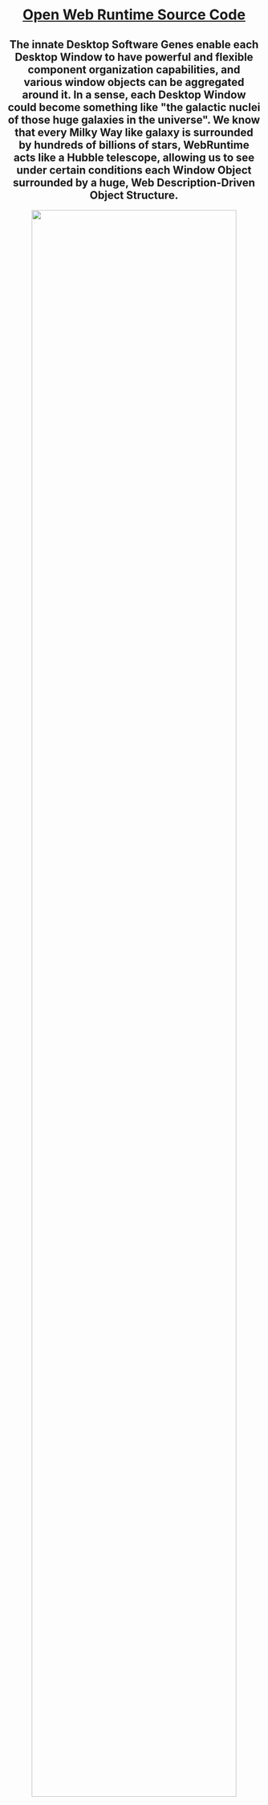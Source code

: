 <div align=center>

# [Open Web Runtime Source Code](https://github.com/TangramDev/OpenWebRuntime)

<div align=center>

## The innate Desktop Software Genes enable each Desktop Window to have powerful and flexible component organization capabilities, and various window objects can be aggregated around it. In a sense, each Desktop Window could become something like "the galactic nuclei of those huge galaxies in the universe". We know that every Milky Way like galaxy is surrounded by hundreds of billions of stars, **WebRuntime** acts like a Hubble telescope, allowing us to see under certain conditions each Window Object surrounded by a huge, Web Description-Driven Object Structure.

</div>

<div align=center id="StartTitle"><img src="https://user-images.githubusercontent.com/26355688/179231601-e18d1e1d-c4a1-422c-bcf3-7111013959bb.gif" width="90%" />

## **(With the help of Webb and Hubble, people can see an extremely enlarged universe. From Hubble deep space to Webb deep space, unimaginable details in the past appear in our sight. Similarly, when we have webruntime in the field of desktop software, a scene worthy of expectation will also appear. With the help of webruntime, the desktop is enlarged, and the infinite hierarchy of desktop window can be displayed, If the surrounding space of many windows enters our horizon, a magnified universe will surface. Indeed, from the perspective of webruntime, a desktop software itself is a universe, and different desktop software can be regarded as different "parallel universes".)**

</div> 
<hr />

<div align=center id="CoreConcept"><img src="https://user-images.githubusercontent.com/26355688/177946608-74c5ab41-95fc-42e8-b3db-6c69459396a6.jpg" width="95%" /></div> 
<hr />
<div align=center id="PeripheralSpace"><img src="https://user-images.githubusercontent.com/26355688/179315596-9e163a5f-c7c3-4dd6-8817-3b9df85dc017.jpg" width="100%" /></div>  
<hr/>
 
<div align=center id="CoreConcept">
  
# The Goal of Web Runtime is devoted to unify <br>the Development of Desktop and Web Software, <br>it is based on the following core features:

<div align=center>

|_Core Features_|&emsp;&emsp;&emsp;&emsp;&emsp;&emsp;&emsp;&emsp;&emsp;&emsp;&emsp;&emsp;&emsp;&emsp;&emsp;&emsp;&emsp;&emsp;_Description_&emsp;&emsp;&emsp;&emsp;&emsp;&emsp;&emsp;&emsp;&emsp;&emsp;&emsp;&emsp;&emsp;&emsp;&emsp;&emsp;&emsp;&emsp;&emsp;|
| ------ | ---------------------------------------------------------------------------------------------------------------- |
|  <div align=center>**Between any Window Nucleus <br>and its Immediate Parent Window there exists a Web/XML DOM controllable “Window Object Layer Space Structure” around it;**</div> |<div align=center></div><div align=center id = "WebGeneChildWnd"><br><img id="WebGeneChildWnd" src="https://user-images.githubusercontent.com/26355688/179388697-a054c09d-90cb-4a78-b7a6-1ac2df6cb856.jpg" width="100%"/><br><img src="https://user-images.githubusercontent.com/26355688/177030478-b4953bb3-b301-4ab4-9203-18a660307732.gif" width="100%"/></div>|
|  <div align=center>**The Web Runtime supports <br>two basic Layout Structures, <br>one is the Grid Structure <br>of m rows and n columns, <br>and the other is the <br>Tab-Structure of n tabs <br>(the developer can <br>customize the tab style), it <br>support any level composite <br>layout of these two basic structures.**</div> | <div align=center>**_The Web Runtime_ enables developers to load a Layout Layer Structure <br>between _the Window Nucleus_ and _its Parent Window_ <br>using Web or XML DOM Technology at any stage of the Software Runtime**</div><div align=center id="tabs1"><img src="https://user-images.githubusercontent.com/26355688/179235961-8a088dd4-27c9-42d9-8179-db5ffaf0d3f4.gif" width="100%" /></div>|
| <div align=center>__Web Runtime implements the <br>Dynamic Link Library Version <br>of the Chromium Project. <br><br>Developing the Browsing <br>Process of chromium project <br>in a language familiar to <br>developers means that all <br>the functions of the <br>web browser will become <br>a public "web content <br>subsystem", which can make full use of the Browser Window to display the content developers need in their projects__</div> |<div align=center>__This Feature ensures that developers can use their familiar development techniques to construct a Browsing Process that suits their wishes. In a specific Desktop Application, other Processes of the Chromium project(such as rendering process, GPU process, etc.) are completely preserved.<hr/>The developer develops the Browsing Process with familiar development technology, which means that the First Visible Window may not be the Web Browser Window, but the Window that the developer needs(such as a WinForm form form or MFC Window, etc.), which seems to be significantly different from the standard browser.__</div><br><div align=center id="WinFormBrowser"><img src="https://user-images.githubusercontent.com/26355688/176896509-92769481-8558-4add-948a-8b0e3e6d2269.jpg" width="45%" /><br>(__First Visible Window is a WinForm__)</div><br><br><div align=center id="WinFormBrowser"><img src="https://user-images.githubusercontent.com/26355688/176896016-13973932-53ef-4749-9ea6-ccb5c95f9fa8.jpg" width="45%" /><br>(__First Visible Window is a MFC MDI Frame Window__)</div><hr /><img id="BrowsingProcess" src="https://user-images.githubusercontent.com/26355688/179390066-6163f407-8424-4c68-9217-fffe300e062c.gif" width="100%"/></div>|  
| <div align=center>__.NET Framework for Desktop Application__</div> |<div align=center>_Similar to __Microsoft Visual Basic for Application__, __Web Runtime__ supports <br>__.NET Framework for Desktop Application__, which means that both __WinForm__ and __Usercontrol__ <br>are  within the scope of "__Content-Oriented WebDOM__" of the application._</div><div align=center id="ClrForApp"><img src="https://user-images.githubusercontent.com/26355688/179387353-e9ad7cab-20ac-401d-89dd-ae0396e6e20b.jpg" width="100%"/></div><br><div align=center>__Developers can instantiate WinForm object instances in web pages, and use WinForm, Usercontrol <br>and standard DOM elements to synthesize new web pages. Developers can process .NET object events in the page. Web Runtime implements The two-way delegation mechanism makes Web and desktop elements (Win32 elements and WinForm, Usercontrol, etc.) friendly interoperability.__</div>|    
| <div align=center>__Desktop Application System <br>Runtime Instance State__</div> |<div align=center>__Web Runtime allows an executable file to have any number of "Runtime Instance States",<br> which is significantly different from traditional development techniques. Each <br>"Runtime Instance State“ depends on a local folder, and within each such folder contains a <br>configuration file, an initialization Web page and subfolders closely related to the runtime <br>state, data files, and a necessary component of the application system. Different Runtime <br>States have completely different runtime structures, like a Second-Order Partial Differential <br> Equation, we know that every Second-Order Partial Differential Equation with clear physical <br>meaning (such as the famous wave equation), Its initial value conditions and boundary <br>conditions determine the physical meaning of the solution of this equation. The description of <br> each Desktop Application Runtime Instance State may determine the structure of a software <br>universe, and the differences between different states can be interpreted as <br>Different Parallel Universes.__</div>|  
</div>
<hr />

  # Application Development

  
| _Application Type_       | _description_                                                                              |
| ------------------------ | ---------------------------------------------------------------------------------------------------------------- |
| <div align=center>**[WinForm Application Development](https://github.com/TangramDev/.github/blob/main/document/DotNetDev.md)**</div>|<div align=center id="WinFormBrowser"><img src="https://user-images.githubusercontent.com/26355688/176896509-92769481-8558-4add-948a-8b0e3e6d2269.jpg" width="75%" /></div>|  
|  <div align=center>**[MFC Application Development](https://github.com/TangramDev/.github/blob/main/document/mfcdev.md)**</div> | <div align=center id="MFCMDI"><img src="https://user-images.githubusercontent.com/26355688/176896016-13973932-53ef-4749-9ea6-ccb5c95f9fa8.jpg" width="75%" /></div>|
